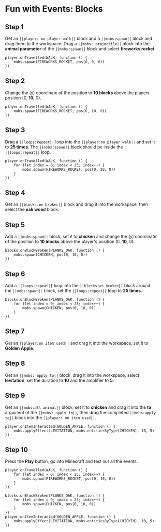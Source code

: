 
# Fun with Events: Blocks

## Step 1
Get an ``||player: on player walk||`` block and a ``||mobs:spawn||`` block and drag them to the workspace. Drag a ``||mobs: projectile||`` block into the **animal parameter** of the ``||mobs:spawn||`` block and select **fireworks rocket**.

```blocks
player.onTravelled(WALK, function () { 
    mobs.spawn(FIREWORKS_ROCKET, pos(0, 0, 0)) 
}) 
```
## Step 2

Change the (y) coordinate of the position to **10 blocks** above the players position (0, **10**, 0).

```blocks
player.onTravelled(WALK, function () { 
    mobs.spawn(FIREWORKS_ROCKET, pos(0, 10, 0)) 
}) 
```
## Step 3
Drag a ``||loops:repeat||`` loop into the ``||player:on player walk||`` and set it to **25 times**. The ``||mobs:spawn||`` block should be inside the ``||loops:repeat||`` loop.

```blocks
player.onTravelled(WALK, function () {
    for (let index = 0; index < 25; index++) {
        mobs.spawn(FIREWORKS_ROCKET, pos(0, 10, 0))
    }
})
```

## Step 4
Get an ``||blocks:on broken||`` block and drag it into the workspace, then select the **oak wood** block.

## Step 5
Add a ``||mobs:spawn||`` block, set it to **chicken** and change the (y) coordinate of the position to **10 blocks** above the player's position (0, **10**, 0).

```blocks
blocks.onBlockBroken(PLANKS_OAK, function () { 
    mobs.spawn(CHICKEN, pos(0, 10, 0)) 
}) 
```

## Step 6
Add a ``||loops:repeat||`` loop into the ``||blocks:on broken||`` block around the ``||mobs:spawn||`` block, set the ``||loops:repeat||`` loop to **25 times**.

```blocks
blocks.onBlockBroken(PLANKS_OAK, function () { 
    for (let index = 0; index < 25; index++) { 
        mobs.spawn(CHICKEN, pos(0, 10, 0)) 
    } 
}) 
```

## Step 7

Get an ``||player:on item used||`` and drag it into the workspace, set it to **Golden Apple**.

## Step 8

Get an ``||mobs: apply to||`` block, drag it into the workspace, select **levitation**, set the duration to **10** and the amplifier to **5**.

## Step 9

Get an ``||mobs:all animal||`` block, set it to **chicken** and drag it into the **to** argument of the ``||mobs: apply to||``, then drag the completed ``||mobs:apply to||`` block into the ``||player: on item used||``.  

```blocks
player.onItemInteracted(GOLDEN_APPLE, function () { 
    mobs.applyEffect(LEVITATION, mobs.entitiesByType(CHICKEN), 10, 5) 
}) 
```
## Step 10
Press the **Play** button, go into Minecraft and test out all the events.


```blocks
player.onTravelled(WALK, function () { 
    for (let index = 0; index < 25; index++) { 
        mobs.spawn(FIREWORKS_ROCKET, pos(0, 10, 0)) 
    } 
}) 
 
blocks.onBlockBroken(PLANKS_OAK, function () { 
    for (let index = 0; index < 25; index++) { 
        mobs.spawn(CHICKEN, pos(0, 10, 0)) 
    } 
}) 
player.onItemInteracted(GOLDEN_APPLE, function () { 
    mobs.applyEffect(LEVITATION, mobs.entitiesByType(CHICKEN), 10, 5) 
}) 
```

